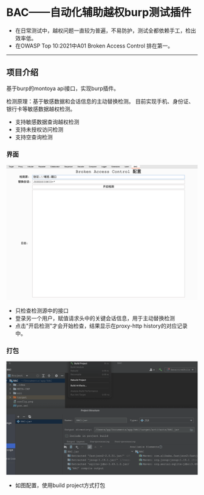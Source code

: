 # BAC——自动化辅助越权burp测试插件

- 在日常测试中，越权问题一直较为普遍，不易防护，测试全都依赖手工，检出效率低。
- 在OWASP Top 10:2021中A01 Broken Access Control 排在第一。

---

## 项目介绍

基于burp的montoya api接口，实现burp插件。

检测原理：基于敏感数据和会话信息的主动替换检测。
目前实现手机、身份证、银行卡等敏感数据越权检测。

- 支持敏感数据查询越权检测
- 支持未授权访问检测
- 支持空查询检测

### 界面
![config.png](config.png)
- 只检查检测源中的接口
- 登录另一个用户，赋值请求头中的关键会话信息，用于主动替换检测
- 点击"开启检测"才会开始检查，结果显示在proxy-http history的对应记录中。

### 打包
![build.png](build.png)
- 如图配置，使用build project方式打包
